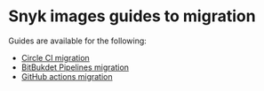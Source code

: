 # Snyk images guides to migration

Guides are available for the following:

* [Circle CI migration](circleci-migration.md)
* [BitBukdet Pipelines migration](bitbucket-pipelines-migration.md)
* [GitHub actions migration](github-actions-migration.md)
